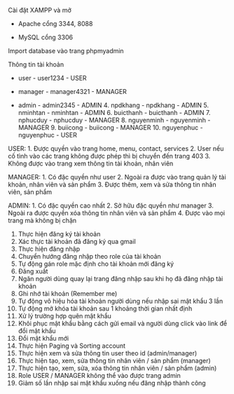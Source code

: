 Cài đặt XAMPP và mở 
	
 - Apache cổng 3344, 8088
 
 - MySQL cổng 3306

Import database vào trang phpmyadmin

Thông tin tài khoản
	
 - user - user1234 - USER
   
 - manager - manager4321 - MANAGER
   
 - admin - admin2345 - ADMIN
    	4. npdkhang - npdkhang - ADMIN
    	5. nminhtan - nminhtan - ADMIN
    	6. buicthanh - buicthanh - ADMIN
    	7. nphucduy - nphucduy - MANAGER
    	8. nguyenminh - nguyenminh - MANAGER
    	9. buiicong - buiicong - MANAGER
    	10. nguyenphuc - nguyenphuc - USER

USER:
    	1. Được quyền vào trang home, menu, contact, services
	2. User nếu cố tình vào các trang không được phép thì bị chuyển đến trang 403
	3. Không được vào trang xem thông tin tài khoản, nhân viên

MANAGER:
    	1. Có đặc quyền như user
	2. Ngoài ra được vào trang quản lý tài khoản, nhân viên và sản phẩm
    	3. Được thêm, xem và sửa thông tin nhân viên, sản phẩm

ADMIN:
    	1. Có đặc quyền cao nhất
    	2. Sở hữu đặc quyền như manager
    	3. Ngoài ra được quyền xóa thông tin nhân viên và sản phẩm
    	4. Được vào mọi trang mà không bị chặn

1. Thực hiện đăng ký tài khoản
2. Xác thực tài khoản đã đăng ký qua gmail
3. Thực hiện đăng nhập
4. Chuyển hướng đăng nhập theo role của tài khoản
5. Tự động gán role mặc định cho tài khoản mới đăng ký
6. Đăng xuất
7. Ngăn người dùng quay lại trang đăng nhập sau khi họ đã đăng nhập tài khoản
8. Ghi nhớ tài khoản (Remember me)
9. Tự động vô hiệu hóa tài khoản người dùng nếu nhập sai mật khẩu 3 lần
10. Tự động mở khóa tài khoản sau 1 khoảng thời gian nhất định
11. Xử lý trường hợp quên mật khẩu
12. Khôi phục mật khẩu bằng cách gửi email và người dùng click vào link để đổi mật khẩu
13. Đổi mật khẩu mới
14. Thực hiện Paging và Sorting account
15. Thực hiện xem và sửa thông tin user theo id (admin/manager)
16. Thực hiện tạo, xem, sửa thông tin nhân viên / sản phẩm (manager)
17. Thực hiện tạo, xem, sửa, xóa thông tin nhân viên / sản phẩm (admin)
18. Role USER / MANAGER không thể vào được trang admin
19. Giảm số lần nhập sai mật khẩu xuống nếu đăng nhập thành công
